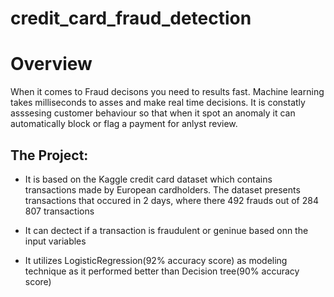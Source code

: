 # credit_card_fraud_detection


# Overview 

When it comes to Fraud decisons you need to results fast. Machine
learning takes milliseconds to asses and make real time decisions.
It is constatly asssesing customer behaviour so that when it spot 
an anomaly it can automatically block or flag a payment for 
anlyst review.

## The Project:

* It is based on the Kaggle credit card dataset which contains transactions
  made by European cardholders. The dataset presents transactions that occured 
  in 2 days, where there 492 frauds out of 284 807 transactions

* It can dectect if a transaction is fraudulent or geninue based onn the 
  input variables


* It utilizes LogisticRegression(92% accuracy score) as modeling technique as it
  performed better than Decision tree(90% accuracy score)
